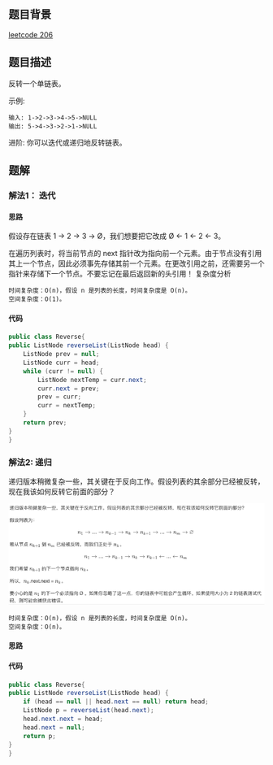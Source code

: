 ## 题目背景
[leetcode 206](https://leetcode-cn.com/problems/reverse-linked-list)
## 题目描述
反转一个单链表。

示例:
```
输入: 1->2->3->4->5->NULL
输出: 5->4->3->2->1->NULL
```
进阶:
你可以迭代或递归地反转链表。
## 题解

### 解法1： 迭代

#### 思路
假设存在链表 1 → 2 → 3 → Ø，我们想要把它改成 Ø ← 1 ← 2 ← 3。

在遍历列表时，将当前节点的 next 指针改为指向前一个元素。由于节点没有引用其上一个节点，因此必须事先存储其前一个元素。在更改引用之前，还需要另一个指针来存储下一个节点。不要忘记在最后返回新的头引用！
复杂度分析
```
时间复杂度：O(n)，假设 n 是列表的长度，时间复杂度是 O(n)。
空间复杂度：O(1)。
```
#### 代码
```java
public class Reverse{
public ListNode reverseList(ListNode head) {
    ListNode prev = null;
    ListNode curr = head;
    while (curr != null) {
        ListNode nextTemp = curr.next;
        curr.next = prev;
        prev = curr;
        curr = nextTemp;
    }
    return prev;
}
}
```

### 解法2: 递归
递归版本稍微复杂一些，其关键在于反向工作。假设列表的其余部分已经被反转，现在我该如何反转它前面的部分？

![link-reverse](/src/main/java/image/link-reverse.png)

```
时间复杂度：O(n)，假设 n 是列表的长度，时间复杂度是 O(n)。
空间复杂度：O(n)。
```
#### 思路

#### 代码
```java
public class Reverse{
public ListNode reverseList(ListNode head) {
    if (head == null || head.next == null) return head;
    ListNode p = reverseList(head.next);
    head.next.next = head;
    head.next = null;
    return p;
}
}
```